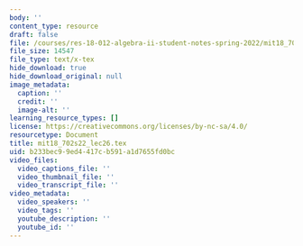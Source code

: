 ```yaml
---
body: ''
content_type: resource
draft: false
file: /courses/res-18-012-algebra-ii-student-notes-spring-2022/mit18_702s22_lec26.tex
file_size: 14547
file_type: text/x-tex
hide_download: true
hide_download_original: null
image_metadata:
  caption: ''
  credit: ''
  image-alt: ''
learning_resource_types: []
license: https://creativecommons.org/licenses/by-nc-sa/4.0/
resourcetype: Document
title: mit18_702s22_lec26.tex
uid: b233bec9-9ed4-417c-b591-a1d7655fd0bc
video_files:
  video_captions_file: ''
  video_thumbnail_file: ''
  video_transcript_file: ''
video_metadata:
  video_speakers: ''
  video_tags: ''
  youtube_description: ''
  youtube_id: ''
---
```

